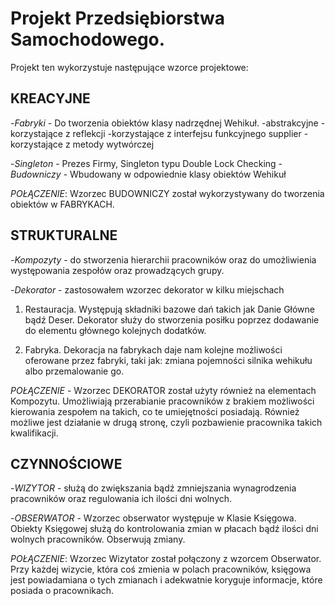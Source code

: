 # Projekt Przedsiębiorstwa Samochodowego.

Projekt ten wykorzystuje następujące wzorce projektowe:

## KREACYJNE

-*Fabryki* - Do tworzenia obiektów klasy nadrzędnej Wehikuł.
-abstrakcyjne
-korzystające z reflekcji
-korzystające z interfejsu funkcyjnego supplier
-korzystające z metody wytwórczej

-*Singleton* - Prezes Firmy, Singleton typu Double Lock Checking
-*Budowniczy* - Wbudowany w odpowiednie klasy obiektów Wehikuł

*POŁĄCZENIE*: Wzorzec BUDOWNICZY został wykorzystywany do tworzenia obiektów w FABRYKACH.


## STRUKTURALNE

-*Kompozyty* - do stworzenia hierarchii pracowników oraz do umożliwienia występowania zespołów oraz prowadzących grupy.

-*Dekorator* - zastosowałem wzorzec dekorator w kilku miejschach

1) Restauracja. Występują składniki bazowe dań takich jak Danie Główne bądź Deser. Dekorator służy do stworzenia posiłku poprzez dodawanie do elementu głównego kolejnych dodatków.

2) Fabryka. Dekoracja na fabrykach daje nam kolejne możliwości oferowane przez fabryki, taki jak: zmiana pojemności silnika wehikułu albo przemalowanie go.

*POŁĄCZENIE* - Wzorzec DEKORATOR został użyty również na elementach Kompozytu. Umożliwiają przerabianie pracowników z brakiem możliwości kierowania zespołem na takich, co te umiejętności posiadają. Również możliwe jest działanie w drugą stronę, czyli pozbawienie pracownika takich kwalifikacji.


## CZYNNOŚCIOWE

-*WIZYTOR* - służą do zwiększania bądź zmniejszania wynagrodzenia pracowników oraz regulowania ich ilości dni wolnych.

-*OBSERWATOR* - Wzorzec obserwator występuje w Klasie Księgowa. Obiekty Księgowej służą do kontrolowania zmian w płacach bądź ilości dni wolnych pracowników. Obserwują zmiany.

*POŁĄCZENIE*: Wzorzec Wizytator został połączony z wzorcem Obserwator. Przy każdej wizycie, która coś zmienia w polach pracowników, księgowa jest powiadamiana o tych zmianach i adekwatnie koryguje informacje, które posiada o pracownikach.
